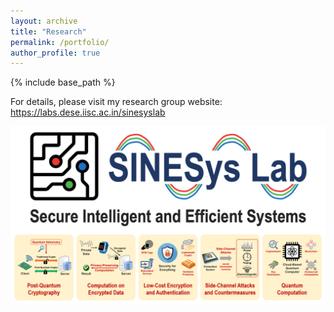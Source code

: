 ```yaml
---
layout: archive
title: "Research"
permalink: /portfolio/
author_profile: true
---
```


{% include base_path %}

<!-- 
{% for post in site.portfolio reversed %}
  {% include archive-single.html %}
{% endfor %}
-->

For details, please visit my research group website: <a href="https://labs.dese.iisc.ac.in/sinesyslab" style="color:#0645AD;">https://labs.dese.iisc.ac.in/sinesyslab</a>

![](/images/research.png)
